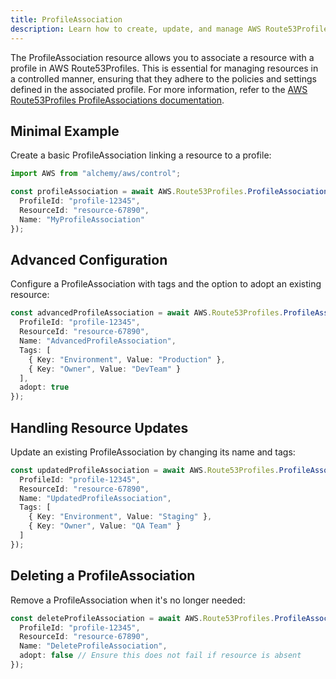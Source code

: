 ```yaml
---
title: ProfileAssociation
description: Learn how to create, update, and manage AWS Route53Profiles ProfileAssociations using Alchemy Cloud Control.
---
```


The ProfileAssociation resource allows you to associate a resource with a profile in AWS Route53Profiles. This is essential for managing resources in a controlled manner, ensuring that they adhere to the policies and settings defined in the associated profile. For more information, refer to the [AWS Route53Profiles ProfileAssociations documentation](https://docs.aws.amazon.com/route53profiles/latest/userguide/).

## Minimal Example

Create a basic ProfileAssociation linking a resource to a profile:

```ts
import AWS from "alchemy/aws/control";

const profileAssociation = await AWS.Route53Profiles.ProfileAssociation("basicProfileAssociation", {
  ProfileId: "profile-12345",
  ResourceId: "resource-67890",
  Name: "MyProfileAssociation"
});
```

## Advanced Configuration

Configure a ProfileAssociation with tags and the option to adopt an existing resource:

```ts
const advancedProfileAssociation = await AWS.Route53Profiles.ProfileAssociation("advancedProfileAssociation", {
  ProfileId: "profile-12345",
  ResourceId: "resource-67890",
  Name: "AdvancedProfileAssociation",
  Tags: [
    { Key: "Environment", Value: "Production" },
    { Key: "Owner", Value: "DevTeam" }
  ],
  adopt: true
});
```

## Handling Resource Updates

Update an existing ProfileAssociation by changing its name and tags:

```ts
const updatedProfileAssociation = await AWS.Route53Profiles.ProfileAssociation("updatedProfileAssociation", {
  ProfileId: "profile-12345",
  ResourceId: "resource-67890",
  Name: "UpdatedProfileAssociation",
  Tags: [
    { Key: "Environment", Value: "Staging" },
    { Key: "Owner", Value: "QA Team" }
  ]
});
```

## Deleting a ProfileAssociation

Remove a ProfileAssociation when it's no longer needed:

```ts
const deleteProfileAssociation = await AWS.Route53Profiles.ProfileAssociation("deleteProfileAssociation", {
  ProfileId: "profile-12345",
  ResourceId: "resource-67890",
  Name: "DeleteProfileAssociation",
  adopt: false // Ensure this does not fail if resource is absent
});
```